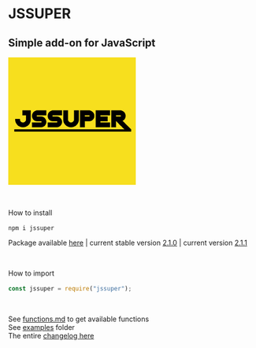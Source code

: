 # JSSUPER

## Simple add-on for JavaScript

![JSSuper logo](https://github.com/thainanluiz/JSSuper/blob/main/images/logos/jssuper259x259.png "Logo JSSuper")

<br>

How to install

```shell
npm i jssuper
```

Package available [here] | current stable version [2.1.0] | current version [2.1.1]

<br>

How to import

```js
const jssuper = require("jssuper");
```

<br>

See [functions.md] to get available functions <br>
See [examples] folder <br>
The entire [changelog here] <br>

[functions.md]: https://github.com/thainanluiz/JSSuper/blob/main/FUNCTIONS.md
[here]: https://www.npmjs.com/package/jssuper
[examples]: https://github.com/thainanluiz/JSSuper/blob/main/examples/
[changelog here]: https://github.com/thainanluiz/JSSuper/blob/main/CHANGELOG.md
[2.1.0]: https://www.npmjs.com/package/jssuper/v/2.1.0
[2.1.1]: https://www.npmjs.com/package/jssuper/v/2.1.1
